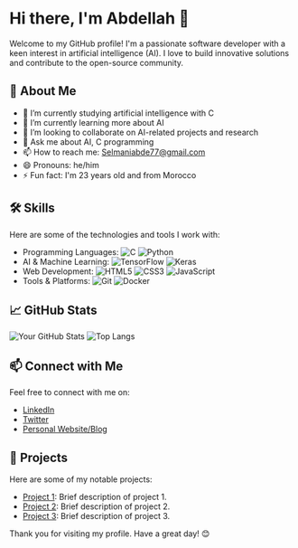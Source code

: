 # Hi there, I'm Abdellah 👋

Welcome to my GitHub profile! I'm a passionate software developer with a keen interest in artificial intelligence (AI). I love to build innovative solutions and contribute to the open-source community.

## 🚀 About Me

- 🔭 I’m currently studying artificial intelligence with C
- 🌱 I’m currently learning more about AI
- 👯 I’m looking to collaborate on AI-related projects and research
- 💬 Ask me about AI, C programming
- 📫 How to reach me: Selmaniabde77@gmail.com
- 😄 Pronouns: he/him
- ⚡ Fun fact: I'm 23 years old and from Morocco

## 🛠️ Skills

Here are some of the technologies and tools I work with:

- Programming Languages: ![C](https://img.shields.io/badge/-C-black?style=flat-square&logo=c) ![Python](https://img.shields.io/badge/-Python-black?style=flat-square&logo=python)
- AI & Machine Learning: ![TensorFlow](https://img.shields.io/badge/-TensorFlow-black?style=flat-square&logo=tensorflow) ![Keras](https://img.shields.io/badge/-Keras-black?style=flat-square&logo=keras)
- Web Development: ![HTML5](https://img.shields.io/badge/-HTML5-black?style=flat-square&logo=html5) ![CSS3](https://img.shields.io/badge/-CSS3-black?style=flat-square&logo=css3) ![JavaScript](https://img.shields.io/badge/-JavaScript-black?style=flat-square&logo=javascript)
- Tools & Platforms: ![Git](https://img.shields.io/badge/-Git-black?style=flat-square&logo=git) ![Docker](https://img.shields.io/badge/-Docker-black?style=flat-square&logo=docker)

## 📈 GitHub Stats

![Your GitHub Stats](https://github-readme-stats.vercel.app/api?username=Unezaq&show_icons=true&theme=radical)
![Top Langs](https://github-readme-stats.vercel.app/api/top-langs/?username=Unezaq&layout=compact&theme=radical)

## 📫 Connect with Me

Feel free to connect with me on:

- [LinkedIn](https://linkedin.com/in/yourprofile)
- [Twitter](https://twitter.com/yourprofile)
- [Personal Website/Blog](https://yourwebsite.com)

## 🌟 Projects

Here are some of my notable projects:

- [Project 1](https://github.com/Unezaq/project1): Brief description of project 1.
- [Project 2](https://github.com/Unezaq/project2): Brief description of project 2.
- [Project 3](https://github.com/Unezaq/project3): Brief description of project 3.

Thank you for visiting my profile. Have a great day! 😊

